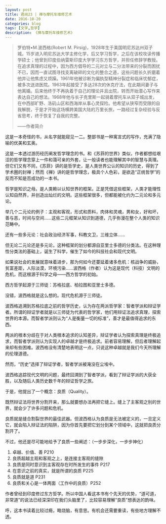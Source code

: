 ```yaml
---
layout: post
title: 君阅23 | 禅与摩托车维修艺术
date: 2016-10-20
categories: blog
tags: [文学,哲学]
description: 《禅与摩托车维修艺术》
---
```



<blockquote>
<p>罗伯特•M.波西格(Robert M. Pirsig)，1928年生于美国明尼苏达州双子城。15岁进入明尼苏达大学主修化学，后又学习哲学，之后在该校攻读传播学硕士；他曾到印度伯纳雷斯印度大学学习东方哲学，并担任修辞学教授。在追求真理的过程中，因为西方倡导的二元对立与二分法带来的分裂而困扰不已，因而一直试图寻找支离破碎的文化的整合之道，这些问题长久折磨着他并让他焦虑又烦躁。1961年他被诊断为偏执型精神分裂症和临床忧郁症，被多次送进医院。1963年起接受了多达28次的休克疗法，在此期间妻子与他离婚。后来他终于不再执着于自己的理论并且出院，转而开始潜心写作来表达自己的想法。1968年他与长子克里斯一起骑着摩托车从双子城出发，在中西部旷野、洛矶山区和西海岸从事心灵探险。他希望从狭窄而受限的自我解脱，于是才开始这场横跨美国大陆的万里长旅，一路经过复杂经验与反省思考，终于恢复了自我的完整。</p>

<p>——作者简介</p>
</blockquote>

<p>这是一本奇怪的书，从名字就能窥见一二。整部书是一种寓言式的写作，充满了隐喻的优美和玄奥。</p>

<p>这是一本透过游历经历阐发哲学理念的书。和《苏菲的世界》类似，作者都想给艰涩的哲学理念穿上一件和蔼可亲的外套，让一般读者也能理解其中的智慧与真理。但它们又有不同，《苏菲》讲的是哲学史，是人类世界公认的知识的历史，得到了学术圈的封禅；然而《禅》讲的是哲学理念，极具个人色彩，是欲造“正统哲学”的反而不知是否成功的一本书。</p>

<p>哲学是知识之母。是人类赖以认知世界的框架。正是凭借这些框架，人类才能理性认知自然界，并创造出灿烂的文明。这些框架很多，但都能被化约为二元论和多元论。</p>

<p>举几个二元论的例子：主观和客观，形式和质料，肉体和灵魂，男和女，好和坏，善与恶，时间与空间……这些二元框架从知识到道德，几乎弥漫在整个人类的知识范畴中。</p>

<p>还有一些多元论：社会政治经济军事，科教文卫，三维立体……</p>

<p>但无论二元论还是多元论，这种框架的划分都源自亚里士多德的分类法。在这种理性分类法的基础上，诞生了科学，催生了如今的科技社会和现代文明。</p>

<p>如果说社会的发展就意味着进步，那为何如今还蔓延着诸多危机：核战争的威胁，贫富差距，人际淡漠，环境污染……波西格（作者）认为这是现代（科技）文明的危机，而这根源于科学之母——西方哲学的初始。</p>

<p>西方哲学起源于三师徒：苏格拉底、柏拉图和亚里士多德。</p>

<p>没错，波西格就是这么想的。现代危机源于三师徒。</p>

<p>波西格追溯到苏格拉底之前的哲学历史，认为存在两派哲学家：智者学派和辩证学者。所谓的辩证学者就是以三师徒为代表的哲学家，他们用辩证法追求真理，探索世界的本源。而智者学派则认为“人是衡量一切的标准”，善才是最值得追求的东西。</p>

<p>两派的根本分歧在于对人类根本追求的认知差异，辩证学者认为探索真理是终极追求，而智者学派则认为实现人的卓越才是终极追求。前者容易理解，但后者理解起来却有些困难。波西格没有清楚地表明这一点，只说这种卓越就是我们今天所理解的伦理道德。</p>

<p>然而，“历史”选择了辩证学者，智者学派被淹没在尘埃中。</p>

<p>波西格追踪现代文明的问题，最终回溯到了智者学派，看到了辩证学派的大获全胜，以及随后人类历史数千年的辩证哲学之旅。</p>

<p>于是，他提出了一个概念：良质（Quality）。</p>

<p>既然辩证法将世界分割开来，那么就要想办法再把它缝上。缝上了主客观之别的世界，就会少了许多问题和危机。</p>

<p>良质就是缝合割裂世界的最佳武器。但波西格认为良质是无法被定义的，一旦定义它，就会陷入辩证法的陷阱，因为你首先要把它划分到某个领域中，这就把良质分割开了。</p>

<p>不过，他还是尽可能地给予了良质一些阐述：（一步步深化，一步步神化）</p>

<ol>
	<li>卓越、价值、善 P210</li>
	<li>良质超越主观和客观之上，是连接主客观的缝隙</li>
	<li>良质是同时意识到主客观存在时所发生的事件 P217</li>
	<li>在意识之前的真实，就是所谓的良质 P225</li>
	<li>良质就是道 P231</li>
	<li>良质和关心是一体两面（工作中的良质）P252</li>
</ol>

<p>作者曾经到印度修过东方哲学。所以中国人看这本书有个先天的优势，“道可道，非常道”的说法已经深深印在我们头脑里了，比较容易理解“良质”想表达的韵味。</p>

<p>呼，这本书读着比较过瘾，略烧脑，有意思。有机会还需要重读，有些地方理解不透。</p>





